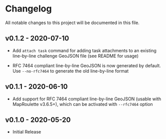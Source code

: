 # Changelog
All notable changes to this project will be documented in this file.


## v0.1.2 - 2020-07-10
- Add `attach task` command for adding task attachments to an existing
  line-by-line challenge GeoJSON file (see README for usage)

- RFC 7464 compliant line-by-line GeoJSON is now generated by default.
  Use `--no-rfc7464` to generate the old line-by-line format


## v0.1.1 - 2020-06-10
- Add support for RFC 7464 compliant line-by-line GeoJSON (usable with
  MapRoulette v3.6.5+), which can be activated with `--rfc7464` option


## v0.1.0 - 2020-05-20
- Initial Release
